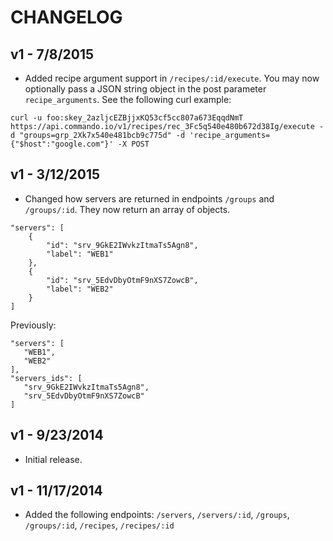 CHANGELOG
=========

## v1 - 7/8/2015

- Added recipe argument support in `/recipes/:id/execute`. You may now optionally pass a JSON string object in the post parameter `recipe_arguments`. See the following curl example:

````
curl -u foo:skey_2azljcEZBjjxKQ53cf5cc807a673EqqdNmT https://api.commando.io/v1/recipes/rec_3Fc5q540e480b672d38Ig/execute -d "groups=grp_2Xk7x540e481bcb9c775d" -d 'recipe_arguments={"$host":"google.com"}' -X POST
````

## v1 - 3/12/2015

- Changed how servers are returned in endpoints `/groups` and `/groups/:id`. They now return an array of objects.

````
"servers": [
    {
    	"id": "srv_9GkE2IWvkzItmaTs5Agn8",
    	"label": "WEB1"
    },
    {
    	"id": "srv_5EdvDbyOtmF9nXS7ZowcB",
    	"label": "WEB2"
    }
]
````

Previously:
 
 ````
"servers": [
    "WEB1",
    "WEB2"
],
"servers_ids": [
    "srv_9GkE2IWvkzItmaTs5Agn8",
    "srv_5EdvDbyOtmF9nXS7ZowcB"
]
 ````

## v1 - 9/23/2014

- Initial release.
 
## v1 - 11/17/2014

- Added the following endpoints: `/servers`, `/servers/:id`, `/groups`, `/groups/:id`, `/recipes`, `/recipes/:id`
